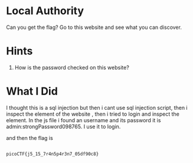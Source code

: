 # Local Authority

Can you get the flag?
Go to this website and see what you can discover.

# Hints

1. How is the password checked on this website?

# What I Did

I thought this is a sql injection but then i cant use
sql injection script, then i inspect the element of the website
, then i tried to login and inspect the element. In the js file i
found an username and its password it is
admin:strongPassword098765. I use it to login.

and then the flag is

```

picoCTF{j5_15_7r4n5p4r3n7_05df90c8}

```
